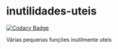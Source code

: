 # inutilidades-uteis

[![Codacy Badge](https://api.codacy.com/project/badge/Grade/da7483c0c8c849ccb014c40ff1ca7e60)](https://www.codacy.com/app/alexNeto/inutilidades-uteis?utm_source=github.com&amp;utm_medium=referral&amp;utm_content=alexNeto/inutilidades-uteis&amp;utm_campaign=Badge_Grade)

Várias pequenas funções inutilmente uteis


